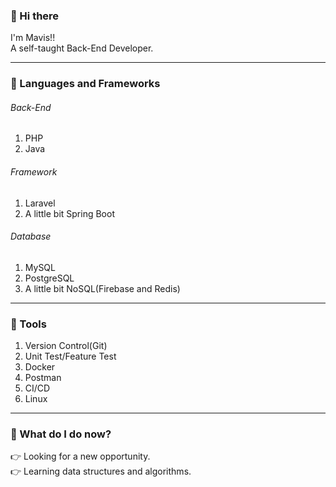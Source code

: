 ### 👋 Hi there 
I'm Mavis!!<br>
A self-taught Back-End Developer.
<hr>

<!--
**clingoram/clingoram** is a ✨ _special_ ✨ repository because its `README.md` (this file) appears on your GitHub profile.

Here are some ideas to get you started:
- 🔭 I’m currently working on ...
- 🌱 I’m currently learning ...
- 👯 I’m looking to collaborate on ...
- 🤔 I’m looking for help with ...
- 💬 Ask me about ...
- 📫 How to reach me: ...
- 😄 Pronouns: ...
- ⚡ Fun fact: ...
-->
### :brain: Languages and Frameworks
<h6>Back-End</h6>
<ol>
  <li>PHP</li>
  <li>Java</li>
</ol>
<h6>Framework</h6>
<ol>
  <li>Laravel</li>
  <li>A little bit Spring Boot</li>
</ol>
<h6>Database</h6>
<ol>
  <li>MySQL</li>
  <li>PostgreSQL</li>
  <li>A little bit NoSQL(Firebase and Redis)</li>
</ol>
<hr>

### :hammer: Tools
<ol>
  <li>Version Control(Git)</li>
  <li>Unit Test/Feature Test</li>
  <li>Docker</li>
  <li>Postman</li>
  <li>CI/CD</li>
  <li>Linux</li>
</ol>
<hr>

### :rocket: What do I do now?
:point_right: Looking for a new opportunity.<br>
:point_right: Learning data structures and algorithms.<br>

